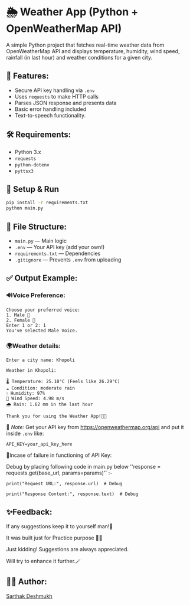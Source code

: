 # 🌦️ Weather App (Python + OpenWeatherMap API)

A simple Python project that fetches real-time weather data from OpenWeatherMap API and displays temperature, humidity, wind speed, rainfall (in last hour) and weather conditions for a given city.

## 🔧 Features:
- Secure API key handling via `.env`
- Uses `requests` to make HTTP calls
- Parses JSON response and presents data
- Basic error handling included
- Text-to-speech functionality. 

## 🛠 Requirements:
- Python 3.x
- `requests`
- `python-dotenv`
- `pyttsx3`

## 🚀 Setup & Run
```bash
pip install -r requirements.txt
python main.py
```

## 📁 File Structure:
- `main.py` — Main logic
- `.env` — Your API key (add your own!)
- `requirements.txt` — Dependencies
- `.gitignore` — Prevents `.env` from uploading

## ✅ Output Example:
### 🔊Voice Preference:
```
Choose your preferred voice:
1. Male 👨
2. Female 👩
Enter 1 or 2: 1
You've selected Male Voice.
```
### 🌍Weather details:
```
Enter a city name: Khopoli

Weather in Khopoli:

🌡️ Temperature: 25.18°C (Feels like 26.29°C)
☁️ Condition: moderate rain
💧 Humidity: 97%
💨 Wind Speed: 4.98 m/s
🌧️ Rain: 1.62 mm in the last hour

Thank you for using the Weather App!🙏🏼
```

📌 *Note:* Get your API key from https://openweathermap.org/api and put it inside `.env` like:
```
API_KEY=your_api_key_here
```
🐞Incase of failure in functioning of API Key:
 
  Debug by placing following code in main.py below ''response = requests.get(base_url, params=params)'' :-


    print("Request URL:", response.url)  # Debug
   
    print("Response Content:", response.text)  # Debug
    

## ✨Feedback:

  If any suggestions keep it to yourself man!🤺

  It was built just for Practice purpose 🏋️‍♂️

  Just kidding! Suggestions are always appreciated.

  Will try to enhance it further.🪄

## 👨‍💻 Author:
[Sarthak Deshmukh](https://github.com/sarthakkkk7)
